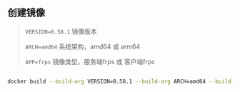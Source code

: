 ## 创建镜像
> `VERSION=0.58.1` 镜像版本
> 
> `ARCH=amd64` 系统架构，amd64 或 arm64
> 
> `APP=frps` 镜像类型，服务端frps 或 客户端frpc

```sh

docker build --build-arg VERSION=0.58.1 --build-arg ARCH=amd64 --build-arg APP=frps -t my_image:tag .

```

